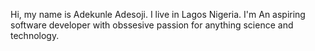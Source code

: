 Hi, my name is Adekunle Adesoji. I live in Lagos Nigeria. I'm An aspiring software developer with obssesive passion for anything science and technology. 
